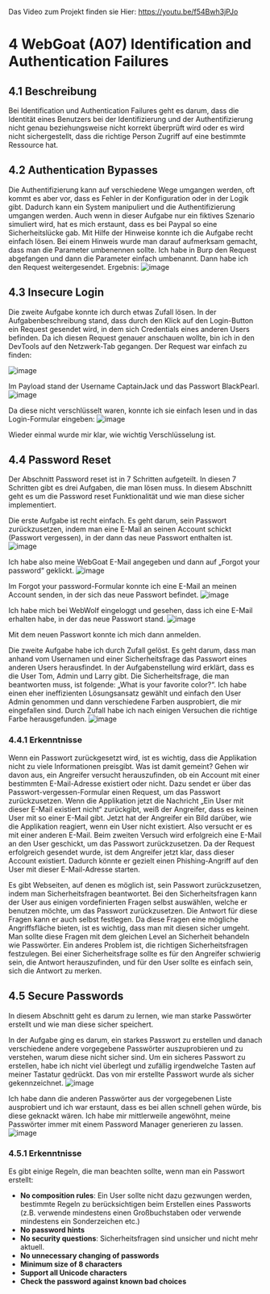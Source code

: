 Das Video zum Projekt finden sie Hier: https://youtu.be/f54Bwh3jPJo



# 4 WebGoat (A07) Identification and Authentication Failures 

## 4.1 Beschreibung 

Bei Identification und Authentication Failures geht es darum, dass die Identität eines Benutzers bei der Identifizierung und der Authentifizierung nicht genau beziehungsweise nicht korrekt überprüft wird oder es wird nicht sichergestellt, dass die richtige Person Zugriff auf eine bestimmte Ressource hat.

## 4.2 Authentication Bypasses 

Die Authentifizierung kann auf verschiedene Wege umgangen werden, oft kommt es aber vor, dass es Fehler in der Konfiguration oder in der Logik gibt. Dadurch kann ein System manipuliert und die Authentifizierung umgangen werden. Auch wenn in dieser Aufgabe nur ein fiktives Szenario simuliert wird, hat es mich erstaunt, dass es bei Paypal so eine Sicherheitslücke gab. Mit Hilfe der Hinweise konnte ich die Aufgabe recht einfach lösen. Bei einem Hinweis wurde man darauf aufmerksam gemacht, dass man die Parameter umbenennen sollte. Ich habe in Burp den Request abgefangen und dann die Parameter einfach umbenannt. Dann habe ich den Request weitergesendet. Ergebnis:
![image](https://github.com/MarcWilhelm/m183_Abschlussarbeit/assets/73398298/749ef464-6750-4242-8ca2-dc21448d71e4)


## 4.3 Insecure Login 

Die zweite Aufgabe konnte ich durch etwas Zufall lösen. In der Aufgabenbeschreibung stand, dass durch den Klick auf den Login-Button ein Request gesendet wird, in dem sich Credentials eines anderen Users befinden. Da ich diesen Request genauer anschauen wollte, bin ich in den DevTools auf den Netzwerk-Tab gegangen. Der Request war einfach zu finden:

![image](https://github.com/MarcWilhelm/m183_Abschlussarbeit/assets/73398298/8bef7eff-9ad0-4ff2-afc0-968c75a68ecc)

Im Payload stand der Username CaptainJack und das Passwort BlackPearl.
![image](https://github.com/MarcWilhelm/m183_Abschlussarbeit/assets/73398298/bee2b6fd-7c7f-414b-b9d5-35bec20de8d3)

Da diese nicht verschlüsselt waren, konnte ich sie einfach lesen und in das Login-Formular eingeben: 
![image](https://github.com/MarcWilhelm/m183_Abschlussarbeit/assets/73398298/cc30da50-6e9a-4f4c-8eea-f20b43dea074)

Wieder einmal wurde mir klar, wie wichtig Verschlüsselung ist.

## 4.4 Password Reset 

Der Abschnitt Password reset ist in 7 Schritten aufgeteilt. In diesen 7 Schritten gibt es drei Aufgaben, die man lösen muss. In diesem Abschnitt geht es um die Password reset Funktionalität und wie man diese sicher implementiert. 

Die erste Aufgabe ist recht einfach. Es geht darum, sein Passwort zurückzusetzen, indem man eine E-Mail an seinen Account schickt (Passwort vergessen), in der dann das neue Passwort enthalten ist.
![image](https://github.com/MarcWilhelm/m183_Abschlussarbeit/assets/73398298/5b562b31-c57e-4f31-9f38-73b1257313bf)

Ich habe also meine WebGoat E-Mail angegeben und dann auf „Forgot your password“ geklickt.
![image](https://github.com/MarcWilhelm/m183_Abschlussarbeit/assets/73398298/9eb9eb36-77f8-46ad-b916-ee4bb31598a1)

Im Forgot your password-Formular konnte ich eine E-Mail an meinen Account senden, in der sich das neue Passwort befindet.
![image](https://github.com/MarcWilhelm/m183_Abschlussarbeit/assets/73398298/aef53aa8-c613-4147-b0d0-1c180082d5f7)

Ich habe mich bei WebWolf eingeloggt und gesehen, dass ich eine E-Mail erhalten habe, in der das neue Passwort stand. 
![image](https://github.com/MarcWilhelm/m183_Abschlussarbeit/assets/73398298/83d08f30-6946-4a54-9ce3-891bd5860a5b)

Mit dem neuen Passwort konnte ich mich dann anmelden. 

Die zweite Aufgabe habe ich durch Zufall gelöst. Es geht darum, dass man anhand vom Usernamen und einer Sicherheitsfrage das Passwort eines anderen Users herausfindet. In der Aufgabenstellung wird erklärt, dass es die User Tom, Admin und Larry gibt. Die Sicherheitsfrage, die man beantworten muss, ist folgende: „What is your favorite color?“. Ich habe einen eher ineffizienten Lösungsansatz gewählt und einfach den User Admin genommen und dann verschiedene Farben ausprobiert, die mir eingefallen sind. Durch Zufall habe ich nach einigen Versuchen die richtige Farbe herausgefunden.
![image](https://github.com/MarcWilhelm/m183_Abschlussarbeit/assets/73398298/3bff38a9-3615-4b0a-b387-2be3d841512e)


### 4.4.1 Erkenntnisse 

Wenn ein Passwort zurückgesetzt wird, ist es wichtig, dass die Applikation nicht zu viele Informationen preisgibt. Was ist damit gemeint? Gehen wir davon aus, ein Angreifer versucht herauszufinden, ob ein Account mit einer bestimmten E-Mail-Adresse existiert oder nicht. Dazu sendet er über das Passwort-vergessen-Formular einen Request, um das Passwort zurückzusetzen. Wenn die Applikation jetzt die Nachricht „Ein User mit dieser E-Mail existiert nicht“ zurückgibt, weiß der Angreifer, dass es keinen User mit so einer E-Mail gibt. Jetzt hat der Angreifer ein Bild darüber, wie die Applikation reagiert, wenn ein User nicht existiert. Also versucht er es mit einer anderen E-Mail. Beim zweiten Versuch wird erfolgreich eine E-Mail an den User geschickt, um das Passwort zurückzusetzen. Da der Request erfolgreich gesendet wurde, ist dem Angreifer jetzt klar, dass dieser Account existiert. Dadurch könnte er gezielt einen Phishing-Angriff auf den User mit dieser E-Mail-Adresse starten.

Es gibt Webseiten, auf denen es möglich ist, sein Passwort zurückzusetzen, indem man Sicherheitsfragen beantwortet. Bei den Sicherheitsfragen kann der User aus einigen vordefinierten Fragen selbst auswählen, welche er benutzen möchte, um das Passwort zurückzusetzen. Die Antwort für diese Fragen kann er auch selbst festlegen. Da diese Fragen eine mögliche Angriffsfläche bieten, ist es wichtig, dass man mit diesen sicher umgeht. Man sollte diese Fragen mit dem gleichen Level an Sicherheit behandeln wie Passwörter. Ein anderes Problem ist, die richtigen Sicherheitsfragen festzulegen. Bei einer Sicherheitsfrage sollte es für den Angreifer schwierig sein, die Antwort herauszufinden, und für den User sollte es einfach sein, sich die Antwort zu merken.

## 4.5 Secure Passwords 

In diesem Abschnitt geht es darum zu lernen, wie man starke Passwörter erstellt und wie man diese sicher speichert. 

In der Aufgabe ging es darum, ein starkes Passwort zu erstellen und danach verschiedene andere vorgegebene Passwörter auszuprobieren und zu verstehen, warum diese nicht sicher sind. Um ein sicheres Passwort zu erstellen, habe ich nicht viel überlegt und zufällig irgendwelche Tasten auf meiner Tastatur gedrückt. Das von mir erstellte Passwort wurde als sicher gekennzeichnet. 
![image](https://github.com/MarcWilhelm/m183_Abschlussarbeit/assets/73398298/19989985-eb9e-4967-a3c3-5a2bfcc9681c)

Ich habe dann die anderen Passwörter aus der vorgegebenen Liste ausprobiert und ich war erstaunt, dass es bei allen schnell gehen würde, bis diese geknackt wären. Ich habe mir mittlerweile angewöhnt, meine Passwörter immer mit einem Password Manager generieren zu lassen.
![image](https://github.com/MarcWilhelm/m183_Abschlussarbeit/assets/73398298/34043b43-d9b3-4f36-9b37-4f86f0ece6d9)

### 4.5.1 Erkenntnisse 

Es gibt einige Regeln, die man beachten sollte, wenn man ein Passwort erstellt:
- **No composition rules**: Ein User sollte nicht dazu gezwungen werden, bestimmte Regeln zu berücksichtigen beim Erstellen eines Passworts (z.B. verwende mindestens einen Großbuchstaben oder verwende mindestens ein Sonderzeichen etc.)
- **No password hints**
- **No security questions**: Sicherheitsfragen sind unsicher und nicht mehr aktuell.
- **No unnecessary changing of passwords**
- **Minimum size of 8 characters**
- **Support all Unicode characters**
- **Check the password against known bad choices**
```
